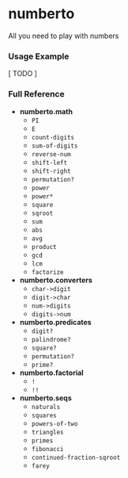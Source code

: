 # numberto

All you need to play with numbers

### Usage Example

[ TODO ]

### Full Reference

* **numberto.math**
    * `PI`
    * `E`
	* `count-digits`
	* `sum-of-digits`
	* `reverse-num`
	* `shift-left`
	* `shift-right`
	* `permutation?`
    * `power`
    * `power*`
    * `square`
    * `sqroot`
	* `sum`
	* `abs`
	* `avg`
	* `product`
	* `gcd`
	* `lcm`
	* `factorize`
* **numberto.converters**
    * `char->digit`
    * `digit->char`
    * `num->digits`
    * `digits->num`
* **numberto.predicates**
    * `digit?`
	* `palindrome?`
	* `square?`
	* `permutation?`
	* `prime?`
* **numberto.factorial**
	* `!`
	* `!!`
* **numberto.seqs**
	* `naturals`
	* `squares`
	* `powers-of-two`
	* `triangles`
	* `primes`
	* `fibonacci`
	* `continued-fraction-sqroot`
	* `farey`
